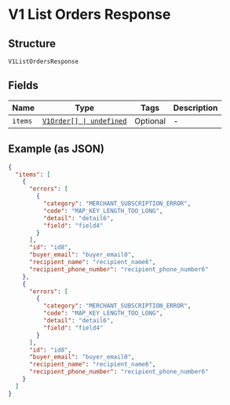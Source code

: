
# V1 List Orders Response

## Structure

`V1ListOrdersResponse`

## Fields

| Name | Type | Tags | Description |
|  --- | --- | --- | --- |
| `items` | [`V1Order[] \| undefined`](../../doc/models/v1-order.md) | Optional | - |

## Example (as JSON)

```json
{
  "items": [
    {
      "errors": [
        {
          "category": "MERCHANT_SUBSCRIPTION_ERROR",
          "code": "MAP_KEY_LENGTH_TOO_LONG",
          "detail": "detail6",
          "field": "field4"
        }
      ],
      "id": "id8",
      "buyer_email": "buyer_email0",
      "recipient_name": "recipient_name6",
      "recipient_phone_number": "recipient_phone_number6"
    },
    {
      "errors": [
        {
          "category": "MERCHANT_SUBSCRIPTION_ERROR",
          "code": "MAP_KEY_LENGTH_TOO_LONG",
          "detail": "detail6",
          "field": "field4"
        }
      ],
      "id": "id8",
      "buyer_email": "buyer_email0",
      "recipient_name": "recipient_name6",
      "recipient_phone_number": "recipient_phone_number6"
    }
  ]
}
```

